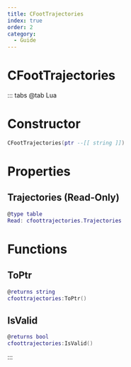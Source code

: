 ```yaml
---
title: CFootTrajectories
index: true
order: 2
category:
  - Guide
---
```


# CFootTrajectories

::: tabs
@tab Lua
# Constructor
```lua
CFootTrajectories(ptr --[[ string ]])
```
# Properties
## Trajectories (Read-Only)
```lua
@type table
Read: cfoottrajectories.Trajectories
```
# Functions
## ToPtr
```lua
@returns string
cfoottrajectories:ToPtr()
```
## IsValid
```lua
@returns bool
cfoottrajectories:IsValid()
```

:::